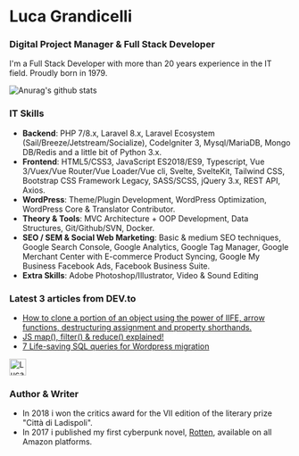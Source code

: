 # Luca Grandicelli

### Digital Project Manager & Full Stack Developer

I'm a Full Stack Developer with more than 20 years experience in the IT field. Proudly born in 1979.

![Anurag's github stats](https://github-readme-stats.vercel.app/api?username=lucagrandicelli&count_private=true&show_icons=true&theme=radical)

### IT Skills
*   **Backend**: PHP 7/8.x, Laravel 8.x, Laravel Ecosystem (Sail/Breeze/Jetstream/Socialize), CodeIgniter 3, Mysql/MariaDB, Mongo DB/Redis and a little bit of Python 3.x.
*   **Frontend**: HTML5/CSS3, JavaScript ES2018/ES9, Typescript, Vue 3/Vuex/Vue Router/Vue Loader/Vue cli, Svelte, SvelteKit, Tailwind CSS, Bootstrap CSS Framework Legacy, SASS/SCSS, jQuery 3.x, REST API, Axios.
*   **WordPress**: Theme/Plugin Development, WordPress Optimization, WordPress Core & Translator Contributor.
*   **Theory & Tools**: MVC Architecture + OOP Development, Data Structures, Git/Github/SVN, Docker.
*   **SEO / SEM & Social Web Marketing**: Basic & medium SEO techniques, Google Search Console, Google Analytics, Google Tag Manager, Google Merchant Center with E-commerce Product Syncing, Google My Business Facebook Ads, Facebook Business Suite.
*   **Extra Skills**: Adobe Photoshop/Illustrator, Video & Sound Editing

### **Latest 3 articles from DEV.to**

*   [How to clone a portion of an object using the power of IIFE, arrow functions, destructuring assignment and property shorthands.](https://dev.to/lucagrandicelli/how-to-clone-a-portion-of-an-object-using-the-power-of-iife-arrow-functions-destructuring-assignment-and-property-shorthands-379f "How to clone a portion of an object using the power of IIFE, arrow functions, destructuring assignment and property shorthands.")
*   [JS map(), filter() & reduce() explained!](https://dev.to/lucagrandicelli/js-map-filter-reduce-explained-572e "JS map(), filter() & reduce() explained!")
*   [7 Life-saving SQL queries for Wordpress migration](https://dev.to/lucagrandicelli/7-life-saving-sql-queries-for-wordpress-migration-o90 "7 Life-saving SQL queries for Wordpress migration")

<a href="https://dev.to/lucagrandicelli">
  <img src="https://d2fltix0v2e0sb.cloudfront.net/dev-badge.svg" alt="Luca Grandicelli's DEV Profile" height="30" width="30">
</a>

### Author & Writer
* In 2018 i won the critics award for the VII edition of the literary prize "Città di Ladispoli".
* In 2017 i published my first cyberpunk novel, [Rotten](https://www.amazon.it/dp/B01MRAMS7J/ref=cm_sw_r_cp_ep_dp_QSINBb262M7ZA "Rotten"), available on all Amazon platforms.
